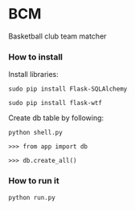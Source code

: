 # BCM
Basketball club team matcher

### How to install
Install libraries:

`sudo pip install Flask-SQLAlchemy`

`sudo pip install flask-wtf`

Create db table by following:

`python shell.py`

`>>> from app import db`

`>>> db.create_all()`

### How to run it

`python run.py`
